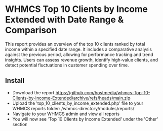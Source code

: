 # WHMCS Top 10 Clients by Income Extended with Date Range & Comparison

This report provides an overview of the top 10 clients ranked by total income within a specified date range. It includes a comparative analysis against the previous period, allowing for performance tracking and trend insights. Users can assess revenue growth, identify high-value clients, and detect potential fluctuations in customer spending over time.

## Install
- Download the report https://github.com/hostmedia/whmcs-Top-10-Clients-by-Income-Extended/archive/refs/heads/main.zip
- Upload the 'top_10_clients_by_income_extended.php' file to your WHMCS reports folder: /whmcs-directory/modules/reports/
- Navigate to your WHMCS admin and view all reports
- You will now see 'Top 10 Clients by Income Extended' under the 'Other' section
